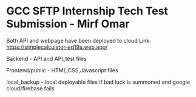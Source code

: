 # GCC SFTP Internship Tech Test Submission - Mirf Omar

Both API and webpage have been deployed to cloud
Link: https://simplecalculator-ed19a.web.app/

Backend - API and API_test files 

Frontend/public - HTML,CSS,Javascript files

local_backup - local deployable files if bad luck is summoned and google cloud/firebase fails
